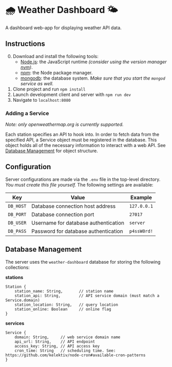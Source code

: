 # 🌧️ Weather Dashboard 🌤️

A dashboard web-app for displaying weather API data.

## Instructions

0. Download and install the following tools:
    - [Node.js](https://nodejs.org/en/download/): the JavaScript runtime *(consider using the version manager [nvm](https://github.com/nvm-sh/nvm))*.
    - [npm](https://docs.npmjs.com/downloading-and-installing-node-js-and-npm): the Node package manager.
    - [mongodb](https://www.mongodb.com/docs/manual/tutorial/install-mongodb-on-ubuntu/): the database system. *Make sure that you start the `mongod` service as well.*
1. Clone project and run `npm install`
2. Launch development client and server with `npm run dev`
3. Navigate to `localhost:8080`

### Adding a Service
*Note: only openweathermap.org is currently supported.*

Each station specifies an API to hook into. In order to fetch data from the specified API, a Service object must be registered in the database. This object holds all of the necessary information to interact with a web API. See [Database Management](#database-management) for object structure.

## Configuration

Server configurations are made via the `.env` file in the top-level directory. *You must create this file yourself.* The following settings are available:

| Key              | Value            | Example          |
| ---------------- | ---------------- | ---------------- |
| `DB_HOST`        | Database connection host address | `127.0.0.1` |
| `DB_PORT`        | Database connection port | `27017` |
| `DB_USER`        | Username for database authentication | `server` |
| `DB_PASS`        | Password for database authentication | `p4ssW0rd!` |

## Database Management

The server uses the `weather-dashboard` database for storing the following collections:

**stations**
```
Station {
    station_name: String,       // station name
    station_api: String,        // API service domain (must match a Service.domain)
    station_location: String,   // query location
    station_online: Boolean     // online flag
}
```

**services**
```
Service {
    domain: String,     // web service domain name
    api_url: String,    // API endpoint
    access_key: String, // API access key
    cron_time: String   // scheduling time. See: https://github.com/kelektiv/node-cron#available-cron-patterns
}
```
